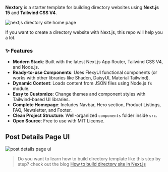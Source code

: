 **Nextory** is a starter template for building directory websites using **Next.js 15** and **Tailwind CSS V4**.

![nextjs directory site home page](https://ik.imagekit.io/cpnw7c0xpe/Tailwind%20Components/Blogs/learn-to-build-directory-website-in-nextjs.png?updatedAt=1739958775946)

If you want to create a directory website with Next.js, this repo will help you a lot.

### ✨ Features

- **Modern Stack**: Built with the latest Next.js App Router, Tailwind CSS V4, and Node.js.
- **Ready-to-use Components**: Uses FlexyUI functional components (or works with other libraries like Shadcn, DaisyUI, Material Tailwind).
- **Dynamic Content**: Loads content from JSON files using Node.js `fs` module.
- **Easy to Customize**: Change themes and component styles with Tailwind-based UI libraries.
- **Complete Homepage**: Includes Navbar, Hero section, Product Listings, FAQ, Newsletter, and Footer.
- **Clean Project Structure**: Well-organized `components` folder inside `src`.
- **Open Source**: Free to use with MIT License.

## Post Details Page UI

![post details page ui](https://ik.imagekit.io/cpnw7c0xpe/Tailwind%20Components/Blogs/directory-course-details-page-ui.png?updatedAt=1740051949956)

> Do you want to learn how to build directory template like this step by step? check out the blog [How to build directory site in Next.js](https://www.flexyui.com/blogs/how-to-build-dynamic-directory-website-in-nextjs)
